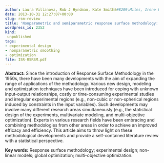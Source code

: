 ```yaml
---
author: Laura Villanova, Rob J Hyndman, Kate Smith&#8209;Miles, Irene Poli
date: 2013-10-31 12:27:07+00:00
slug: rsm-review
title: 'Nonparametric and semiparametric response surface methodology: a review of designs, models and optimization techniques'
wordpress_id: 2352
kind:
 unpublished
tags:
- experimental design
- nonparametric smoothing
- optimization
file: ISR-RSRSM.pdf
---
```


**Abstract:** Since the introduction of Response Surface Methodology in the 1950s, there have been many developments with the aim of expanding the range of applications of the methodology. Various new design, modeling and optimization techniques have been introduced for coping with unknown input-output relationships, costly or time-consuming experimental studies and irregular experimental regions (e.g., non-cubic or non-spherical regions induced by constraints in the input variables). Such developments may involve many different research areas simultaneously (e.g., the statistical design of the experiments, multivariate modeling, and multi-objective optimization). Experts in various research fields have been embracing and combining methodologies from other areas in order to achieve an improved efficacy and efficiency. This article aims to throw light on these methodological developments and provide a self-contained literature review with a statistical perspective.

**Key words:** Response surface methodology; experimental design; non-linear models; global optimization; multi-objective optimization.
